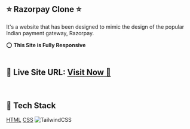 ## ⭐ Razorpay Clone ⭐

It's a website that has been designed to mimic the design of the popular Indian payment gateway, Razorpay.

⭕ **This Site is Fully Responsive**
<br>
<br>

## 📌 **Live Site URL:** <a href="https://razorpay-clone-cyan.vercel.app/">**Visit Now** 🚀</a>

<br>

## 📌 Tech Stack

[HTML](https://img.shields.io/badge/html5%20-%23E34F26.svg?&style=for-the-badge&logo=html5&logoColor=white)
[CSS](https://img.shields.io/badge/css3%20-%231572B6.svg?&style=for-the-badge&logo=css3&logoColor=white)
<img alt="TailwindCSS" src="https://img.shields.io/badge/Tailwind_CSS-38B2AC?style=for-the-badge&logo=tailwind-css&logoColor=white"/>&nbsp;
<br>
<br>

